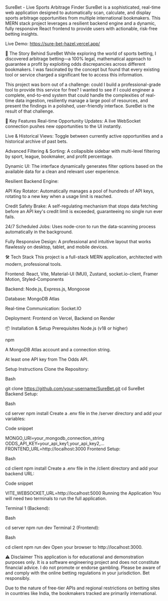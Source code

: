 SureBet - Live Sports Arbitrage Finder
SureBet is a sophisticated, real-time web application designed to automatically scan, calculate, and display sports arbitrage opportunities from multiple international bookmakers. This MERN stack project leverages a resilient backend engine and a dynamic, fully responsive React frontend to provide users with actionable, risk-free betting insights.

Live Demo: https://sure-bet-hazel.vercel.app/

📖 The Story Behind SureBet
While exploring the world of sports betting, I discovered arbitrage betting—a 100% legal, mathematical approach to guarantee a profit by exploiting odds discrepancies across different bookmakers. I was fascinated by the concept but found that every existing tool or service charged a significant fee to access this information.

This project was born out of a challenge: could I build a professional-grade tool to provide this service for free? I wanted to see if I could engineer a complete, end-to-end system that could handle the complexities of real-time data ingestion, resiliently manage a large pool of resources, and present the findings in a polished, user-friendly interface. SureBet is the result of that challenge.

🚀 Key Features
Real-time Opportunity Updates: A live WebSocket connection pushes new opportunities to the UI instantly.

Live & Historical Views: Toggle between currently active opportunities and a historical archive of past bets.

Advanced Filtering & Sorting: A collapsible sidebar with multi-level filtering by sport, league, bookmaker, and profit percentage.

Dynamic UI: The interface dynamically generates filter options based on the available data for a clean and relevant user experience.

Resilient Backend Engine:

API Key Rotator: Automatically manages a pool of hundreds of API keys, rotating to a new key when a usage limit is reached.

Credit Safety Brake: A self-regulating mechanism that stops data fetching before an API key's credit limit is exceeded, guaranteeing no single run ever fails.

24/7 Scheduled Jobs: Uses node-cron to run the data-scanning process automatically in the background.

Fully Responsive Design: A professional and intuitive layout that works flawlessly on desktop, tablet, and mobile devices.

🛠 Tech Stack
This project is a full-stack MERN application, architected with modern, professional tools.

Frontend: React, Vite, Material-UI (MUI), Zustand, socket.io-client, Framer Motion, Styled-Components

Backend: Node.js, Express.js, Mongoose

Database: MongoDB Atlas

Real-time Communication: Socket.IO

Deployment: Frontend on Vercel, Backend on Render

📦 Installation & Setup
Prerequisites
Node.js (v18 or higher)

npm

A MongoDB Atlas account and a connection string.

At least one API key from The Odds API.

Setup Instructions
Clone the Repository:

Bash

git clone https://github.com/your-username/SureBet.git
cd SureBet
Backend Setup:

Bash

cd server
npm install
Create a .env file in the /server directory and add your variables:

Code snippet

MONGO_URI=your_mongodb_connection_string
ODDS_API_KEY=your_api_key1,your_api_key2,...
FRONTEND_URL=http://localhost:3000
Frontend Setup:

Bash

cd client
npm install
Create a .env file in the /client directory and add your backend URL:

Code snippet

VITE_WEBSOCKET_URL=http://localhost:5000
Running the Application
You will need two terminals to run the full application.

Terminal 1 (Backend):

Bash

cd server
npm run dev
Terminal 2 (Frontend):

Bash

cd client
npm run dev
Open your browser to http://localhost:3000.

⚠️ Disclaimer
This application is for educational and demonstration purposes only. It is a software engineering project and does not constitute financial advice. I do not promote or endorse gambling. Please be aware of and comply with the online betting regulations in your jurisdiction. Bet responsibly.

Due to the nature of free-tier APIs and regional restrictions on betting sites in countries like India, the bookmakers tracked are primarily international.
